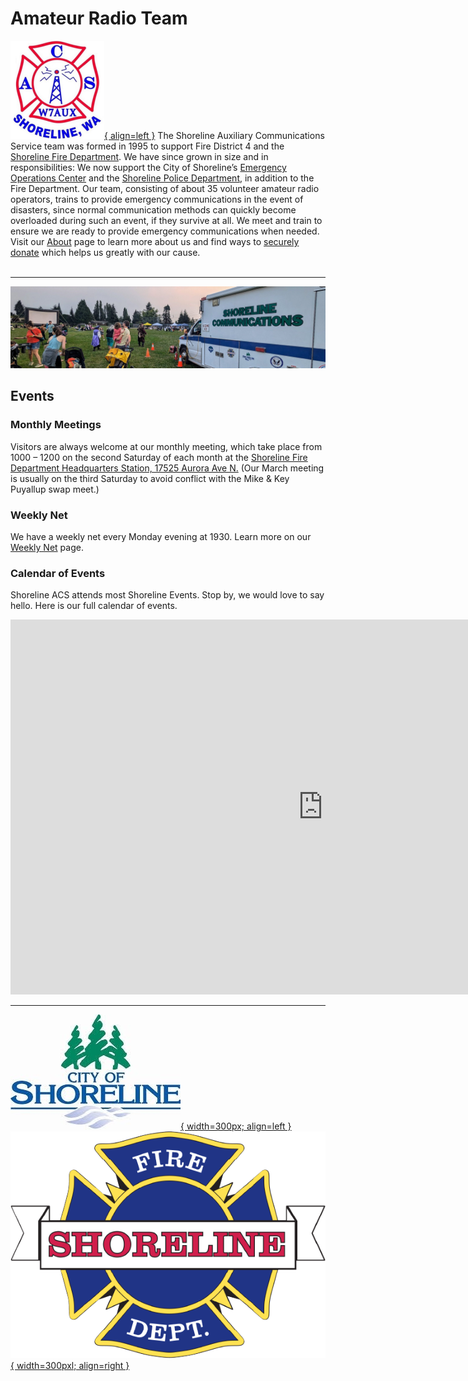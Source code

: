 # Amateur Radio Team

[![Shoreline ACS Logo](static/ShorelineACS_150w.png){ align=left }](/)
The Shoreline Auxiliary Communications Service team was formed in 1995 to support Fire District 4 and the [Shoreline Fire Department](http://www.shorelinefire.com/). We have since grown in size and in responsibilities: We now support the City of Shoreline’s [Emergency Operations Center](http://www.shorelinewa.gov/services/emergency-services/emergency-management) and the [Shoreline Police Department](https://www.shorelinewa.gov/government/departments/police-department/contact-shoreline-police), in addition to the Fire Department. Our team, consisting of about 35 volunteer amateur radio operators, trains to provide emergency communications in the event of disasters, since normal communication methods can quickly become overloaded during such an event, if they survive at all. We meet and train to ensure we are ready to provide emergency communications when needed. Visit our [About](/about/) page to learn more about us and find ways to [securely donate](/about/#donate) which helps us greatly with our cause.
<br/>
<br/>

---

![Team Picture](media/Shorelin_ACS_Event1.jpg)

## Events
### Monthly Meetings
Visitors are always welcome at our monthly meeting, which take place from 1000 – 1200 on the second Saturday of each month at the [Shoreline Fire Department Headquarters Station, 17525 Aurora Ave N.](https://maps.app.goo.gl/LajvESeHVgM6A7zE6) (Our March meeting is usually on the third Saturday to avoid conflict with the Mike & Key Puyallup swap meet.)

### Weekly Net
We have a weekly net every Monday evening at 1930. Learn more on our [Weekly Net](/weekly_net) page.

### Calendar of Events
Shoreline ACS attends most Shoreline Events. Stop by, we would love to say hello. Here is our full calendar of events. 
<iframe src="https://calendar.google.com/calendar/embed?src=shorelineacs%40gmail.com&ctz=America%2FLos_Angeles" style="border: 0" width="1000" height="600" frameborder="0" scrolling="no"></iframe>

---

[![City of Shoreline](media/CityOfShoreline.jpg){ width=300px; align=left }](http://www.shorelinewa.gov/services/emergency-services/emergency-management)
[![Shoreline Fire Department](media/Shoreline_FD.png){ width=300pxl; align=right }](http://www.shorelinefire.com/)